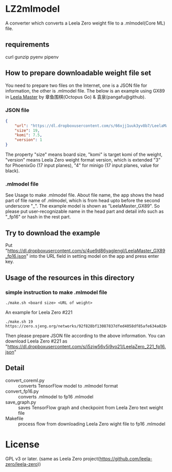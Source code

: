 # LZ2mlmodel
A converter which converts a Leela Zero weight file to a .mlmodel(Core ML) file.

## requirements
curl
gunzip
pyenv
pipenv

## How to prepare downloadable weight file set
You need to prepare two files on the Internet, one is a JSON file for information, the other is .mlmodel file.
The below is an example using GX89 in [Leela Master](https://github.com/pangafu/LeelaMasterWeight) by 章鱼围棋(Octopus Go) & 袁泉(pangafu@github).

### JSON file
```json:LeelaMaster_GX89_fp16.json
{
    "url": "https://dl.dropboxusercontent.com/s/66xjj1uuk3yv8b7/LeelaMaster_GX89_fp16.mlmodel",
    "size": 19,
    "komi": 7.5,
    "version": 1
}
```
The property "size" means board size, "komi" is target komi of the weight, "version" means Leela Zero weight format version, which is extended "3" for PhoenixGo (17 input planes), "4" for minigo (17 input planes, value for black).

### .mlmodel file
See Usage to make .mlmodel file.
About file name, the app shows the head part of file name of .mlmodel, which is from head upto before the second underscore "_". The example model is shown as "LeelaMaster_GX89".
So please put user-recognizable name in the head part and detail info such as "_fp16" or hash in the rest part.

## Try to download the example
Put "https://dl.dropboxusercontent.com/s/4ue9d86yaglengl/LeelaMaster_GX89_fp16.json" into the URL field in setting model on the app and press enter key.

## Usage of the resources in this directory
### simple instruction to make .mlmodel file
```
./make.sh <board size> <URL of weight>
```
An example for Leela Zero #221
```
./make.sh 19 https://zero.sjeng.org/networks/92f828bf13087837dfed4058df85afe634a028492e29418cbff41ab47023d42e.gz
```

Then please prepare JSON file according to the above information.
You can download Leela Zero #221 as "https://dl.dropboxusercontent.com/s/i5zjw56v5i9vo21/LeelaZero_221_fp16.json"

## Detail
<dl>
<dt>convert_coreml.py</dt>
<dd>converts TensorFlow model to .mlmodel format</dd>
<dt>convert_fp16.py</dt>
<dd>converts .mlmodel to fp16 .mlmodel</dd>
<dt>save_graph.py</dt>
<dd>saves TensorFlow graph and checkpoint from Leela Zero text weight file</dd>
<dt>Makefile</dt>
<dd>process flow from downloading Leela Zero wight file to fp16 .mlmodel</dd>
</dl>

# License
GPL v3 or later. (same as Leela Zero project(https://github.com/leela-zero/leela-zero))